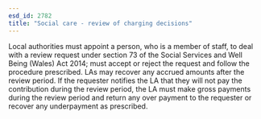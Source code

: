 ```yaml
---
esd_id: 2782
title: "Social care - review of charging decisions"
---
```


Local authorities must appoint a person, who is a member of staff, to deal with a review request under section 73 of the Social Services and Well Being (Wales) Act 2014; must accept or reject the request and follow the procedure prescribed.  LAs may recover any accrued amounts after the review period.  If the requester notifies the LA that they will not pay the contribution during the review period, the LA must make gross payments during the review period and return any over payment to the requester or recover any underpayment as prescribed.

